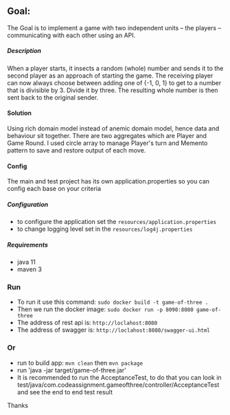 ## Goal:

The Goal is to implement a game with two independent units – the players – communicating with each other using an API.

##### Description

When a player starts, it insects a random (whole) number and sends it to the second player as an approach of starting the game. 
The receiving player can now always choose between adding one of {-1, 0, 1} to get to a number that is divisible by 3. Divide it by three. 
The resulting whole number is then sent back to the original sender.

#### Solution 
Using rich domain model instead of anemic domain model, hence data and behaviour sit together. There are two aggregates which are Player and Game Round. I used circle array to manage Player's turn and Memento pattern to save and restore output of each move.

#### Config
The main and test project has its own application.properties so you can config each base on your criteria
##### Configuration
- to configure the application set the `resources/application.properties`
- to change logging level set in the `resources/log4j.properties`
##### Requirements
- java 11
- maven 3

### Run
- To run it use this command: `sudo docker build -t game-of-three .`
- Then we run the docker image: `sudo docker run -p 8090:8080 game-of-three`
- The address of rest api is: `http://loclahost:8080`
- The address of swagger is: `http://loclahost:8080/swagger-ui.html`

### Or
- run to build app: `mvn clean` then `mvn package`
- run 'java -jar target/game-of-three.jar'
- It is recommended to run the AcceptanceTest, to do that you can look in test/java/com.codeassignment.gameofthree/controller/AcceptanceTest and see the end to end test result

Thanks